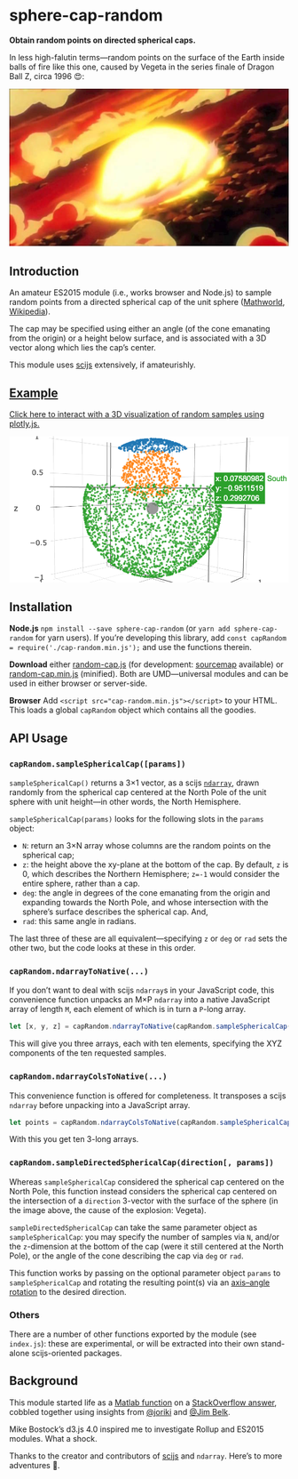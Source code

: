 # sphere-cap-random

**Obtain random points on directed spherical caps.**

In less high-falutin terms—random points on the surface of the Earth inside balls of fire like this one, caused by Vegeta in the series finale of Dragon Ball Z, circa 1996 😍:

![Vegeta, © FUNimation](https://raw.githubusercontent.com/fasiha/sphere-cap-random/gh-pages/images/cap.jpg)

## Introduction

An amateur ES2015 module (i.e., works browser and Node.js) to sample random points from a directed spherical cap of the unit sphere ([Mathworld](http://mathworld.wolfram.com/SphericalCap.html), [Wikipedia](https://en.wikipedia.org/wiki/Spherical_cap)).

The cap may be specified using either an angle (of the cone emanating from the origin) or a height below surface, and is associated with a 3D vector along which lies the cap’s center.

This module uses [scijs](http://scijs.net/packages/) extensively, if amateurishly.

## [Example](http://bl.ocks.org/fasiha/2bbfc20ef882d76e27f17df31950d156)

[Click here to interact with a 3D visualization of random samples using plotly.js.](http://bl.ocks.org/fasiha/2bbfc20ef882d76e27f17df31950d156)

![Example](https://raw.githubusercontent.com/fasiha/sphere-cap-random/gh-pages/images/preview.png)

## Installation

**Node.js** `npm install --save sphere-cap-random` (or `yarn add sphere-cap-random` for yarn users). If you’re developing this library, add `const capRandom = require('./cap-random.min.js');` and use the functions therein.

**Download** either [random-cap.js](https://raw.githubusercontent.com/fasiha/sphere-cap-random/gh-pages/dist/cap-random.js) (for development: [sourcemap](https://raw.githubusercontent.com/fasiha/sphere-cap-random/gh-pages/dist/cap-random.js.map) available) or [random-cap.min.js](https://raw.githubusercontent.com/fasiha/sphere-cap-random/gh-pages/dist/cap-random.min.js) (minified). Both are UMD—universal modules and can be used in either browser or server-side.

**Browser** Add `<script src="cap-random.min.js"></script>` to your HTML. This loads a global `capRandom` object which contains all the goodies.

## API Usage

### `capRandom.sampleSphericalCap([params])`

`sampleSphericalCap()` returns a 3×1 vector, as a scijs [`ndarray`](https://github.com/scijs/ndarray), drawn randomly from the spherical cap centered at the North Pole of the unit sphere with unit height—in other words, the North Hemisphere.

`sampleSphericalCap(params)` looks for the following slots in the `params` object:
- `N`: return an 3×N array whose columns are the random points on the spherical cap;
- `z`: the height above the xy-plane at the bottom of the cap. By default, `z` is 0, which describes the Northern Hemisphere; `z=-1` would consider the entire sphere, rather than a cap.
- `deg`: the angle in degrees of the cone emanating from the origin and expanding towards the North Pole, and whose intersection with the sphere’s surface describes the spherical cap. And,
- `rad`: this same angle in radians.

The last three of these are all equivalent—specifying `z` or `deg` or `rad` sets the other two, but the code looks at these in this order.

### `capRandom.ndarrayToNative(...)`

If you don’t want to deal with scijs `ndarray`s in your JavaScript code, this convenience function unpacks an M×P `ndarray` into a native JavaScript array of length `M`, each element of which is in turn a `P`-long array.

```js
let [x, y, z] = capRandom.ndarrayToNative(capRandom.sampleSphericalCap({N: 10}));
```
This will give you three arrays, each with ten elements, specifying the XYZ components of the ten requested samples.

### `capRandom.ndarrayColsToNative(...)`

This convenience function is offered for completeness. It transposes a scijs `ndarray` before unpacking into a JavaScript array.
```js
let points = capRandom.ndarrayColsToNative(capRandom.sampleSphericalCap({N: 10}));
```
With this you get ten 3-long arrays.

### `capRandom.sampleDirectedSphericalCap(direction[, params])`

Whereas `sampleSphericalCap` considered the spherical cap centered on the North Pole, this function instead considers the spherical cap centered on the intersection of a `direction` 3-vector with the surface of the sphere (in the image above, the cause of the explosion: Vegeta).

`sampleDirectedSphericalCap` can take the same parameter object as `sampleSphericalCap`: you may specify the number of samples via `N`, and/or the `z`-dimension at the bottom of the cap (were it still centered at the North Pole), or the angle of the cone describing the cap via `deg` or `rad`.

This function works by passing on the optional parameter object `params` to `sampleSphericalCap` and rotating the resulting point(s) via an [axis–angle rotation](https://en.wikipedia.org/wiki/Rotation_matrix#Rotation_matrix_from_axis_and_angle) to the desired direction.

### Others

There are a number of other functions exported by the module (see `index.js`): these are experimental, or will be extracted into their own stand-alone scijs-oriented packages.

## Background

This module started life as a [Matlab function](https://github.com/fasiha/personal-matlab-namespace/blob/master/%2Barf/randSphericalCap.m) on a [StackOverflow answer](http://stackoverflow.com/q/38997302/500207), cobbled together using insights from [@joriki](http://math.stackexchange.com/a/205589/81266) and [@Jim Belk](http://math.stackexchange.com/a/44691/81266).

Mike Bostock’s d3.js 4.0 inspired me to investigate Rollup and ES2015 modules. What a shock.

Thanks to the creator and contributors of [scijs](http://scijs.net/packages/) and `ndarray`. Here’s to more adventures 🍻.
